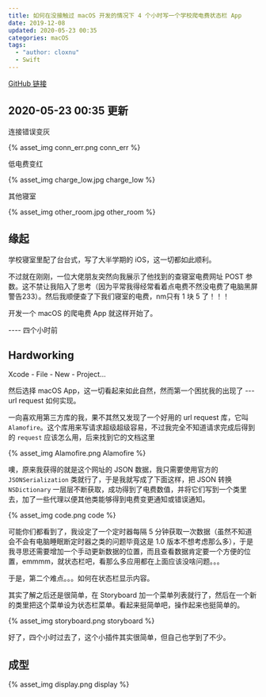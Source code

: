 ```yaml
---
title: 如何在没接触过 macOS 开发的情况下 4 个小时写一个学校爬电费状态栏 App
date: 2019-12-08
updated: 2020-05-23 00:35
categories: macOS
tags:
  - "author: cloxnu"
  - Swift
---
```


[GitHub 链接](https://github.com/CLOXnu/Energy_Charge_in_MacOS)

## 2020-05-23 00:35 更新

连接错误变灰

{% asset_img conn_err.png conn_err %}

低电费变红

{% asset_img charge_low.jpg charge_low %}

其他寝室

{% asset_img other_room.jpg other_room %}

## 缘起

学校寝室里配了台台式，写了大半学期的 iOS，这一切都如此顺利。

不过就在刚刚，一位大佬朋友突然向我展示了他找到的查寝室电费网址 POST 参数。这不禁让我陷入了思考（因为平常我得经常看着点电费不然没电费了电脑黑屏警告233）。然后我顺便查了下我们寝室的电费，nm只有 1 块 5 了！！！

开发一个 macOS 的爬电费 App 就这样开始了。

---- 四个小时前

<!-- More -->

## Hardworking

Xcode - File - New - Project...

然后选择 macOS App，这一切看起来如此自然，然而第一个困扰我的出现了 --- url request 如何实现。

一向喜欢用第三方库的我，果不其然又发现了一个好用的 url request 库，它叫 `Alamofire`。这个库用来写请求超级超级容易，不过我完全不知道请求完成后得到的 `request` 应该怎么用，后来找到它的文档这里

{% asset_img Alamofire.png Alamofire %}

噢，原来我获得的就是这个网址的 JSON 数据，我只需要使用官方的 `JSONSerialization` 类就行了，于是我就写成了下面这样，把 JSON 转换 `NSDictionary` 一层层不断获取，成功得到了电费数值，并将它们写到一个类里去，加了一些代理以便其他类能够得到电费变更通知或错误通知。

{% asset_img code.png code %}

可能你们都看到了，我设定了一个定时器每隔 5 分钟获取一次数据（虽然不知道会不会有电脑睡眠断定时器之类的问题毕竟这是 1.0 版本不想考虑那么多），于是我寻思还需要增加一个手动更新数据的位置，而且查看数据肯定要一个方便的位置，emmmm，就状态栏吧，看那么多应用都在上面应该没啥问题。。。

于是，第二个难点。。。如何在状态栏显示内容。

其实了解之后还是很简单，在 Storyboard 加一个菜单列表就行了，然后在一个新的类里把这个菜单设为状态栏菜单。看起来挺简单吧，操作起来也挺简单的。

{% asset_img storyboard.png storyboard %}

好了，四个小时过去了，这个小插件其实很简单，但自己也学到了不少。

## 成型

{% asset_img display.png display %}
